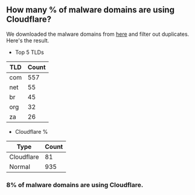 ## How many % of malware domains are using Cloudflare?


We downloaded the malware domains from [here](https://urlhaus.abuse.ch) and filter out duplicates.
Here's the result.


[//]: # (start replacement)


- Top 5 TLDs

| TLD | Count |
| --- | --- |
| com | 557 |
| net | 55 |
| br | 45 |
| org | 32 |
| za | 26 |


- Cloudflare %

| Type | Count |
| --- | --- |
| Cloudflare | 81 |
| Normal | 935 |


### 8% of malware domains are using Cloudflare.